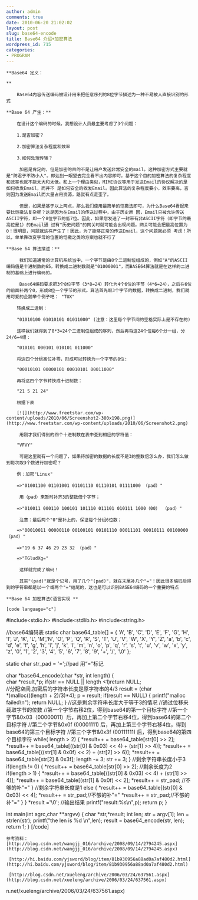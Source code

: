 ```yaml
---
author: admin
comments: true
date: 2010-06-20 21:02:02
layout: post
slug: base64-encode
title: Base64 介绍+加密算法
wordpress_id: 715
categories:
- PROGRAM
---
```


	**Base64 定义：  

	**

> 
	
> 
> 
		Base64内容传送编码被设计用来把任意序列的8位字节描述为一种不易被人直接识别的形式
	
> 
> 

	**Base 64 产生：**

> 
	
> 
> 
		在设计这个编码的时候，我想设计人员最主要考虑了3个问题：
	
> 
> 
	
> 
> 
		1.是否加密？   

		2.加密算法复杂程度和效率   

		3.如何处理传输？   

		 加密是肯定的，但是加密的目的不是让用户发送非常安全的mail。这种加密方式主要就是"防君子不防小人"。即达到一眼望去完全看不出内容即可。基于这个目的加密算法的复杂程度和效率也就不能太大和太低。和上一个理由类似，MIME协议等用于发送Email的协议解决的是如何收发Email，而并不 是如何安全的收发Email。因此算法的复杂程度要小，效率要高，否则因为发送Email而大量占用资源，路就有点走歪了。   

		 但是，如果是基于以上两点，那么我们使用最简单的恺撒法即可，为什么Base64看起来要比恺撒法复杂呢？这是因为在Email的传送过程中，由于历史原 因，Email只被允许传送ASCII字符，即一个8位字节的低7位。因此，如果您发送了一封带有非ASCII字符（即字节的最高位是1）的Email通 过有"历史问题"的网关时就可能会出现问题。网关可能会把最高位置为0！很明显，问题就这样产生了！因此，为了能够正常的传送Email，这个问题就必须 考虑！所以，单单靠改变字母的位置的恺撒之类的方案也就不行了
	
> 
> 

	**Base 64 算法描述：**

> 
	
> 
> 
		 我们知道通常的计算机系统当中，一个字节是由8个二进制位组成的，例如"A"的ASCII编码值是十进制数的65，转换成二进制数就是"01000001"，而BASE64算法就是在这样的二进制的基础上进行编码的。  
	
> 
> 
	
> 
> 
		 Base64编码要求把3个8位字节（3*8=24）转化为4个6位的字节（4*6=24），之后在6位的前面补两个0，形成8位一个字节的形式。算法首先取3个字节的数据，转换成二进制，我们就用可爱的企鹅举个例子吧： "TUX"
	
> 
> 
	
> 
> 
		转换成二进制：
	
> 
> 
	
> 
> 
		"01010100 01010101 01011000" (注意：这里每个字节间的空格实际上是不存在的)  

		这样我们就得到了8*3=24个二进制位组成的序列，然后再将这24个位每6个分一组，分24/6=4组：  

		"010101 000101 010101 011000"  

		将这四个分组高位补零，形成可以转换为一个字节的8位:  

		"00010101 00000101 00010101 00011000"  

		再将这四个字节转换成十进制数：  

		"21 5 21 24"
	
> 
> 
	
> 
> 
		根据下表
	
> 
> 
	
> 
> 
		[![](http://www.freetstar.com/wp-content/uploads/2010/06/Screenshot2-300x198.png)](http://www.freetstar.com/wp-content/uploads/2010/06/Screenshot2.png) 
	
> 
> 
	
> 
> 
		 用刚才我们得到的四个十进制数在表中查到相应的字符值：  

		"VFVY"
	
> 
> 
	
> 
> 
		 可是这里就有一个问题了，如果待加密的数据的长度不是3的整数倍怎么办，我们怎么做到每次取3个数进行加密呢？
	
> 
> 
	
> 
> 
		例：加密"Linux"  

		=>"01001100 01101001 01101110 01110101 01111000 （pad）"  

		 用（pad）来暂时补齐3的整数倍个字节；  

		=>"010011 000110 100101 101110 011101 010111 1000（00） （pad）"  

		 注意：最后两个"0"是补上的，保证每个分组6位数；  

		=>"00010011 00000110 00100101 00101110 00011101 00010111 00100000 （pad）"  

		=>"19 6 37 46 29 23 32 （pad）"  

		=>"TGludXg="  

		 这样就完成了编码！  

		 其实"(pad)"就是个记号，用了几个"(pad)"，就在末尾补几个"="！因此很多编码后得到的字符串都是以一个或两个"="结尾的，这也是可以识别BASE64编码的一个重要的特点
	
> 
> 

	**Base 64 加密算法C语言实现 **  

	[code language="c"]
 #include<stdio.h>
#include<stdlib.h>
#include<string.h>

//base64编码表
static char base64_table[] = {
	'A', 'B', 'C', 'D', 'E', 'F', 'G', 'H', 'I', 'J', 'K',
	'L', 'M','N', 'O', 'P', 'Q', 'R', 'S', 'T', 'U', 'V',
	'W', 'X', 'Y', 'Z', 'a', 'b', 'c', 'd', 'e', 'f', 'g',
	'h', 'i', 'j', 'k', 'l', 'm', 'n', 'o', 'p', 'q', 'r',
	's', 't', 'u', 'v', 'w', 'x', 'y', 'z', '0', '1', '2',
	'3', '4', '5', '6', '7', '8', '9', '+', '/', '\0'
};

static char str_pad = '=';//pad 用“=”标记

char *base64_encode(char *str, int length)
{  
        char *result,*p;
	if(str == NULL || length <1)return NULL;          
	//分配空间,加密后的字符串长度是原字符串的4/3
	result = (char *)malloc(((length + 2)/3)*4);
	p = result;
	if(result == NULL)
	{
	printf("malloc failed\n");
	return NULL;
	}
	//这是剩余字符串长度大于等于3的情况
	//通过位移来截取字节的位数
	//第一个字节右移2位，得到base64的第一个目标字符
	//第一个字节&0x03（00000011）后，再加上第二个字节右移4位，得到base64的第二个目标字符
	//第二个字节&0x0f (00001111) 后，再加上第三个字节右移4位，得到base64的第三个目标字符
	//第三个字节&0x3f (00111111) 后，得到base64的第四个目标字符
	while( length > 2)
	{
	*result++ = base64_table[str[0] >> 2];
	*result++ = base64_table[((str[0] & 0x03) << 4) + (str[1] >> 4)];
	*result++ = base64_table[((str[1] & 0x0f) << 2) + (str[2] >> 6)];
	*result++ = base64_table[str[2] & 0x3f];
	length -= 3;
	str += 3;
	}
	//剩余字符串长度小于3
	if(length != 0)
	{
	*result++ = base64_table[str[0] >> 2];
	//剩余长度为2
		if(length > 1)
		{
		*result++ = base64_table[((str[0] & 0x03) << 4) + (str[1] >> 4)];
		*result++ = base64_table[(str[1] & 0x0f) << 2];
		*result++ = str_pad; //不够的补"="
		}
		//剩余字符串长度是1
		else
		{
		*result++ = base64_table[(str[0] & 0x03) << 4];
		*result++ = str_pad;//不够的补"="
		*result++ = str_pad;//不够的补"="
		}
	}
	*result ='\0';
	//输出结果
	printf("result:%s\n",p);
	return p;
}

int main(int agrc,char **argvv)
{
	char *str,*result;
	int len;
	str = argv[1];
	len  = strlen(str);
	printf("the len is %d \n",len);
	result = base64_encode(str, len);
	return 1;
}
	[/code]

	参考资料：[http://blog.csdn.net/wangjj_016/archive/2008/09/14/2794245.aspx](http://blog.csdn.net/wangjj_016/archive/2008/09/14/2794245.aspx)

	 [http://hi.baidu.com/yjsword/blog/item/81b930956a88ad0a7af480d2.html](http://hi.baidu.com/yjsword/blog/item/81b930956a88ad0a7af480d2.html)

	 [http://blog.csdn.net/xueleng/archive/2006/03/24/637561.aspx](http://blog.csdn.net/xueleng/archive/2006/03/24/637561.aspx)

n.net/xueleng/archive/2006/03/24/637561.aspx)

